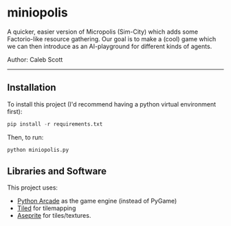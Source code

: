 # miniopolis

A quicker, easier version of Micropolis (Sim-City) which adds some Factorio-like resource gathering.
Our goal is to make a (cool) game which we can then introduce as an AI-playground for different kinds of agents.

Author: Caleb Scott

---

## Installation

To install this project (I'd recommend having a python virtual environment first):

```python
pip install -r requirements.txt
```

Then, to run:

```python
python miniopolis.py
```

## Libraries and Software

This project uses:

* [Python Arcade](https://api.arcade.academy/en/latest/index.html) as the game engine (instead of PyGame)
* [Tiled](https://www.mapeditor.org/) for tilemapping
* [Aseprite](https://www.aseprite.org/) for tiles/textures.
